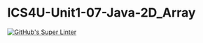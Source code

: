 # ICS4U-Unit1-07-Java-2D_Array

[![GitHub's Super Linter](https://github.com/jonathan-pasco-arnone/ICS4U-Unit1-07-Java-2D_Array/workflows/GitHub's%20Super%20Linter/badge.svg)](https://github.com/jonathan-pasco-arnone/ICS4U-Unit1-07-Java-2D_Array/actions)
